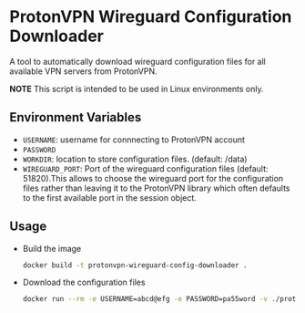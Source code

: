 # ProtonVPN Wireguard Configuration Downloader

A tool to automatically download wireguard configuration files for all available VPN servers from ProtonVPN.

**NOTE**
This script is intended to be used in Linux environments only.

## Environment Variables

- `USERNAME`: username for connnecting to ProtonVPN account
- `PASSWORD`
- `WORKDIR`: location to store configuration files. (default: /data)
- `WIREGUARD_PORT`: Port of the wireguard configuration files (default: 51820).This allows to choose the wireguard port for the configuration files rather than leaving it to the ProtonVPN library which often defaults to the first available port in the session object.

## Usage
- Build the image
    ```sh
    docker build -t protonvpn-wireguard-config-downloader .
    ```
- Download the configuration files
    ```sh
    docker run --rm -e USERNAME=abcd@efg -e PASSWORD=pa55word -v ./proton:/data protonvpn-wireguard-config-downloader protonvpn-wireguard-configs
    ```
